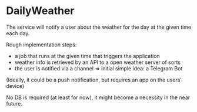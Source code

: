 # DailyWeather
The service will notify a user about the weather for the day at the given time each day.

Rough implementation steps:
- a job that runs at the given time that triggers the application
- weather info is retrieved by an API to a open weather server of sorts
- the user is notified via a channel => initial simple idea: a Telegram Bot

(Ideally, it could be a push notification, but requires an app on the users' device)

No DB is required (at least for now), it might become a necessity in the near future.